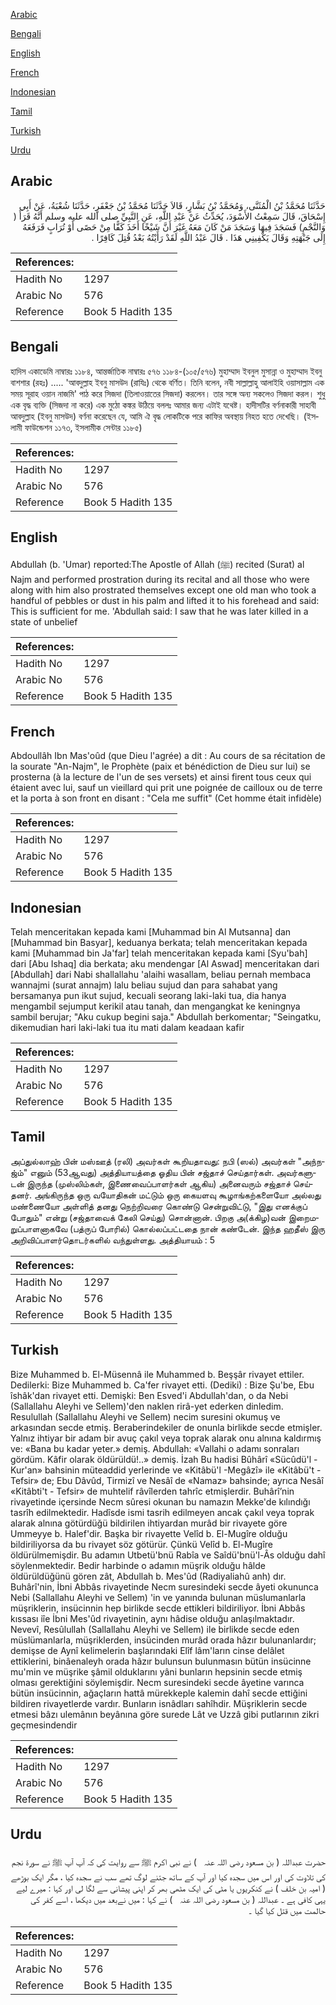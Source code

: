 [Arabic](#arabic)

[Bengali](#bengali)

[English](#english)

[French](#french)

[Indonesian](#indonesian)

[Tamil](#tamil)

[Turkish](#turkish)

[Urdu](#urdu)

## Arabic


<div dir="rtl" lang="ar" style={{fontSize:'larger',backgroundColor:'#f8f9fa',padding:20}}>
حَدَّثَنَا مُحَمَّدُ بْنُ الْمُثَنَّى، وَمُحَمَّدُ بْنُ بَشَّارٍ، قَالاَ حَدَّثَنَا مُحَمَّدُ بْنُ جَعْفَرٍ، حَدَّثَنَا شُعْبَةُ، عَنْ أَبِي إِسْحَاقَ، قَالَ سَمِعْتُ الأَسْوَدَ، يُحَدِّثُ عَنْ عَبْدِ اللَّهِ، عَنِ النَّبِيِّ صلى الله عليه وسلم أَنَّهُ قَرَأَ ‏(‏ وَالنَّجْمِ‏)‏ فَسَجَدَ فِيهَا وَسَجَدَ مَنْ كَانَ مَعَهُ غَيْرَ أَنَّ شَيْخًا أَخَذَ كَفًّا مِنْ حَصًى أَوْ تُرَابٍ فَرَفَعَهُ إِلَى جَبْهَتِهِ وَقَالَ يَكْفِينِي هَذَا ‏.‏ قَالَ عَبْدُ اللَّهِ لَقَدْ رَأَيْتُهُ بَعْدُ قُتِلَ كَافِرًا ‏.‏
</div>
<div style={{backgroundColor:'#f8f9fa',padding:20, marginBottom: 10}}><table> <thead> <tr> <th>References:</th> <th></th> </tr> </thead> <tbody><tr><td>Hadith No</td><td>1297</td></tr><tr><td>Arabic No</td><td>576</td></tr><tr><td>Reference</td><td>Book 5 Hadith 135</td></tr></tbody></table></div>

## Bengali


<div dir="ltr" lang="bn" style={{fontSize:'larger',backgroundColor:'#f8f9fa',padding:20}}>
হাদিস একাডেমি নাম্বারঃ ১১৮৪, আন্তর্জাতিক নাম্বারঃ ৫৭৬ ১১৮৪-(১০৫/৫৭৬) মুহাম্মাদ ইবনুল মুসান্না ও মুহাম্মাদ ইবনু বাশশার (রহঃ) ..... 'আবদুল্লাহ ইবনু মাসউদ (রাযিঃ) থেকে বর্ণিত। তিনি বলেন, নবী সাল্লাল্লাহু আলাইহি ওয়াসাল্লাম এক সময় সূরাহ ওয়ান নাজমি' পাঠ করে সিজদা (তিলাওয়াতের সিজদা) করলেন। তার সঙ্গে অন্য সকলেও সিজদা করল। শুধু এক বৃদ্ধ ব্যক্তি (সিজদা না করে) এক মুঠো কঙ্কর উঠিয়ে বললঃ আমার জন্য এটাই যথেষ্ট। হাদীসটির বর্ণনাকারী সাহাবী আবদুল্লাহ (ইবনু মাসউদ) বর্ণনা করেছেন যে, আমি ঐ বৃদ্ধ লোকটিকে পরে কাফির অবস্থায় নিহত হতে দেখেছি। (ইসলামী ফাউন্ডেশন ১১৭৩, ইসলামীক সেন্টার ১১৮৫)
</div>
<div style={{backgroundColor:'#f8f9fa',padding:20, marginBottom: 10}}><table> <thead> <tr> <th>References:</th> <th></th> </tr> </thead> <tbody><tr><td>Hadith No</td><td>1297</td></tr><tr><td>Arabic No</td><td>576</td></tr><tr><td>Reference</td><td>Book 5 Hadith 135</td></tr></tbody></table></div>

## English


<div dir="ltr" lang="en" style={{fontSize:'larger',backgroundColor:'#f8f9fa',padding:20}}>
Abdullah (b. 'Umar) reported:The Apostle of Allah (ﷺ) recited (Surat) al Najm and performed prostration during its recital and all those who were along with him also prostrated themselves except one old man who took a handful of pebbles or dust in his palm and lifted it to his forehead and said: This is sufficient for me. 'Abdullah said: I saw that he was later killed in a state of unbelief
</div>
<div style={{backgroundColor:'#f8f9fa',padding:20, marginBottom: 10}}><table> <thead> <tr> <th>References:</th> <th></th> </tr> </thead> <tbody><tr><td>Hadith No</td><td>1297</td></tr><tr><td>Arabic No</td><td>576</td></tr><tr><td>Reference</td><td>Book 5 Hadith 135</td></tr></tbody></table></div>

## French


<div dir="ltr" lang="fr" style={{fontSize:'larger',backgroundColor:'#f8f9fa',padding:20}}>
Abdoullâh Ibn Mas'oûd (que Dieu l'agrée) a dit : Au cours de sa récitation de la sourate "An-Najm", le Prophète (paix et bénédiction de Dieu sur lui) se prosterna (à la lecture de l'un de ses versets) et ainsi firent tous ceux qui étaient avec lui, sauf un vieillard qui prit une poignée de cailloux ou de terre et la porta à son front en disant : "Cela me suffit" (Cet homme était infidèle)
</div>
<div style={{backgroundColor:'#f8f9fa',padding:20, marginBottom: 10}}><table> <thead> <tr> <th>References:</th> <th></th> </tr> </thead> <tbody><tr><td>Hadith No</td><td>1297</td></tr><tr><td>Arabic No</td><td>576</td></tr><tr><td>Reference</td><td>Book 5 Hadith 135</td></tr></tbody></table></div>

## Indonesian


<div dir="ltr" lang="id" style={{fontSize:'larger',backgroundColor:'#f8f9fa',padding:20}}>
Telah menceritakan kepada kami [Muhammad bin Al Mutsanna] dan [Muhammad bin Basyar], keduanya berkata; telah menceritakan kepada kami [Muhammad bin Ja'far] telah menceritakan kepada kami [Syu'bah] dari [Abu Ishaq] dia berkata; aku mendengar [Al Aswad] menceritakan dari [Abdullah] dari Nabi shallallahu 'alaihi wasallam, beliau pernah membaca wannajmi (surat annajm) lalu beliau sujud dan para sahabat yang bersamanya pun ikut sujud, kecuali seorang laki-laki tua, dia hanya mengambil sejumput kerikil atau tanah, dan mengangkat ke keningnya sambil berujar; "Aku cukup begini saja." Abdullah berkomentar; "Seingatku, dikemudian hari laki-laki tua itu mati dalam keadaan kafir
</div>
<div style={{backgroundColor:'#f8f9fa',padding:20, marginBottom: 10}}><table> <thead> <tr> <th>References:</th> <th></th> </tr> </thead> <tbody><tr><td>Hadith No</td><td>1297</td></tr><tr><td>Arabic No</td><td>576</td></tr><tr><td>Reference</td><td>Book 5 Hadith 135</td></tr></tbody></table></div>

## Tamil


<div dir="ltr" lang="ta" style={{fontSize:'larger',backgroundColor:'#f8f9fa',padding:20}}>
அப்துல்லாஹ் பின் மஸ்ஊத் (ரலி) அவர்கள் கூறியதாவது: நபி (ஸல்) அவர்கள் "அந்நஜ்ம்" எனும் (53ஆவது) அத்தியாயத்தை ஓதிய பின் சஜ்தாச் செய்தார்கள். அவர்களுடன் இருந்த (முஸ்லிம்கள், இணைவைப்பாளர்கள் ஆகிய) அனைவரும் சஜ்தாச் செய்தனர். அங்கிருந்த ஒரு வயோதிகன் மட்டும் ஒரு கையளவு கூழாங்கற்களையோ அல்லது மண்ணையோ அள்ளித் தனது நெற்றிவரை கொண்டு சென்றுவிட்டு, "இது எனக்குப் போதும்" என்று (சஜ்தாவைக் கேலி செய்து) சொன்னான். பிறகு அ(க்கிழ)வன் இறைமறுப்பாளனாகவே (பத்ருப் போரில்) கொல்லப்பட்டதை நான் கண்டேன். இந்த ஹதீஸ் இரு அறிவிப்பாளர்தொடர்களில் வந்துள்ளது. அத்தியாயம் : 5
</div>
<div style={{backgroundColor:'#f8f9fa',padding:20, marginBottom: 10}}><table> <thead> <tr> <th>References:</th> <th></th> </tr> </thead> <tbody><tr><td>Hadith No</td><td>1297</td></tr><tr><td>Arabic No</td><td>576</td></tr><tr><td>Reference</td><td>Book 5 Hadith 135</td></tr></tbody></table></div>

## Turkish


<div dir="ltr" lang="tr" style={{fontSize:'larger',backgroundColor:'#f8f9fa',padding:20}}>
Bize Muhammed b. El-Müsennâ ile Muhammed b. Beşşâr rivayet ettiler. Dedilerki: Bize Muhammed b. Ca'fer rivayet etti. (Dediki) : Bize Şu'be, Ebu îshâk'dan rivayet etti. Demişki: Ben Esved'i Abdullah'dan, o da Nebi (Sallallahu Aleyhi ve Sellem)'den naklen rirâ-yet ederken dinledim. Resulullah (Sallallahu Aleyhi ve Sellem) necim suresini okumuş ve arkasından secde etmiş. Beraberindekiler de onunla birlikde secde etmişler. Yalnız ihtiyar bir adam bir avuç çakıl veya toprak alarak onu alnına kaldırmış ve: «Bana bu kadar yeter.» demiş. Abdullah: «Vallahi o adamı sonraları gördüm. Kâfir olarak öldürüldü!..» demiş. İzah Bu hadisi Bûhârî «Sücûdü'l - Kur'an» bahsinin müteaddid yerlerinde ve «Kitâbü'l -Megâzî» ile «Kitâbü't - Tefsir» de; Ebu Dâvûd, Tirmizî ve Nesâî de «Namaz» bahsinde; ayrıca Nesâî «Kitâbti't - Tefsir» de muhtelif râvîlerden tahrîc etmişlerdir. Buhârî’nin rivayetinde içersinde Necm sûresi okunan bu namazın Mekke'de kılındığı tasrîh edilmektedir. Hadîsde ismi tasrih edilmeyen ancak çakıl veya toprak alarak alnına götürdüğü bildirilen ihtiyardan murâd bir rivayete göre Ummeyye b. Halef'dir. Başka bir rivayette Velîd b. El-Mugîre olduğu bildiriliyorsa da bu rivayet söz götürür. Çünkü Velîd b. El-Mugîre öldürülmemişdir. Bu adamın Utbetü'bnü Rabîa ve Saîdü'bnü'l-Âs olduğu dahî söylenmektedir. Bedir harbinde o adamın müşrik olduğu hâlde öldürüldüğünü gören zât, Abdullah b. Mes'ûd (Radiyaliahû anh) dır. Buhârî'nin, İbni Abbâs rivayetinde Necm suresindeki secde âyeti okununca Nebi (Sallallahu Aleyhi ve Sellem) 'in ve yanında bulunan müslumanlarla müşriklerin, insücinnin hep birlikde secde ettikleri bildiriliyor. İbni Abbâs kıssası iîe İbni Mes'ûd rivayetinin, aynı hâdise olduğu anlaşılmaktadır. Nevevî, Resûlullah (Sallallahu Aleyhi ve Sellem) ile birlikde secde eden müslümanlarla, müşriklerden, insücinden murâd orada hâzır bulunanlardır; demişse de Aynî kelimelerin başlarındaki Elîf lâm'ların cinse delâlet ettiklerini, binâenaleyh orada hâzır bulunsun bulunmasın bütün insücinne mu'min ve müşrike şâmil olduklarını yâni bunların hepsinin secde etmiş olması gerektiğini söylemişdir. Necm suresindeki secde âyetine varınca bütün insücinnin, ağaçların hattâ mürekkeple kalemin dahî secde ettiğini bildiren rivayetlerde vardır. Bunların isnâdları sahîhdir. Müşriklerin secde etmesi bâzı ulemânın beyânına göre surede Lât ve Uzzâ gibi putlarının zikri geçmesindendir
</div>
<div style={{backgroundColor:'#f8f9fa',padding:20, marginBottom: 10}}><table> <thead> <tr> <th>References:</th> <th></th> </tr> </thead> <tbody><tr><td>Hadith No</td><td>1297</td></tr><tr><td>Arabic No</td><td>576</td></tr><tr><td>Reference</td><td>Book 5 Hadith 135</td></tr></tbody></table></div>

## Urdu


<div dir="rtl" lang="ur" style={{fontSize:'larger',backgroundColor:'#f8f9fa',padding:20}}>
حضرت عبداللہ ( بن مسعود ‌رضی ‌اللہ ‌عنہ ‌ ‌ ) نے نبی اکرم ﷺ سے روایت کی کہ آپ آپ ﷺ نے سورۃ نجم کی تلاوت کی اور اس میں سجدہ کیا اور آپ کے ساتھ جتنے لوگ تھے سب نے سجدہ کیا ، مگر ایک بوڑھے ( امیہ بن خلف ) نے کنکریوں یا مٹی کی ایک مٹھی بھر کر اپنی پیشانی سے لگا لی اور کہا : میرے لیے یہی کافی ہے ۔ عبداللہ ( بن مسعود ‌رضی ‌اللہ ‌عنہ ‌ ‌ ) نے کہا : میں نےبعد میں دیکھا ، اسے کفر کی حالمت میں قتل کیا گیا ۔
</div>
<div style={{backgroundColor:'#f8f9fa',padding:20, marginBottom: 10}}><table> <thead> <tr> <th>References:</th> <th></th> </tr> </thead> <tbody><tr><td>Hadith No</td><td>1297</td></tr><tr><td>Arabic No</td><td>576</td></tr><tr><td>Reference</td><td>Book 5 Hadith 135</td></tr></tbody></table></div>
